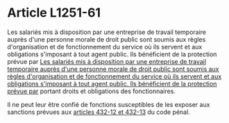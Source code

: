# Article L1251-61

Les salariés mis à disposition par une entreprise de travail temporaire auprès d'une personne morale de droit public sont soumis aux règles d'organisation et de fonctionnement du service où ils servent et aux obligations s'imposant à tout agent public. Ils bénéficient de la protection prévue par [Les salariés mis à disposition par une entreprise de travail temporaire auprès d'une personne morale de droit public sont soumis aux règles d'organisation et de fonctionnement du service où ils servent et aux obligations s'imposant à tout agent public. Ils bénéficient de la protection prévue par][1] portant droits et obligations des fonctionnaires. 

Il ne peut leur être confié de fonctions susceptibles de les exposer aux sanctions prévues aux [articles 432-12 et 432-13][2] du code pénal.

 [1]: /affichTexteArticle.do?cidTexte=JORFTEXT000000504704&idArticle=LEGIARTI000006366501&dateTexte=&categorieLien=cid
 [2]: /affichCodeArticle.do?cidTexte=LEGITEXT000006070719&idArticle=LEGIARTI000006418521&dateTexte=&categorieLien=cid